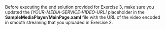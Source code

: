 ﻿Before executing the end solution provided for Exercise 3, make sure you updated the _[YOUR-MEDIA-SERVICE-VIDEO-URL]_ placeholder in the **SampleMediaPlayer/MainPage.xaml** file with the URL of the video encoded in smooth streaming that you uploaded in Exercise 2.